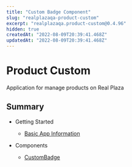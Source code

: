 ```yaml
---
title: "Custom Badge Component"
slug: "realplazaqa-product-custom"
excerpt: "realplazaqa.product-custom@0.4.96"
hidden: true
createdAt: "2022-08-09T20:39:41.468Z"
updatedAt: "2022-08-09T20:39:41.468Z"
---
```

# Product Custom

Application for manage products on Real Plaza

## Summary

- Getting Started

  - [Basic App Information](BasicUsage.md)

- Components

  - [CustomBadge](CustomBadge.md)